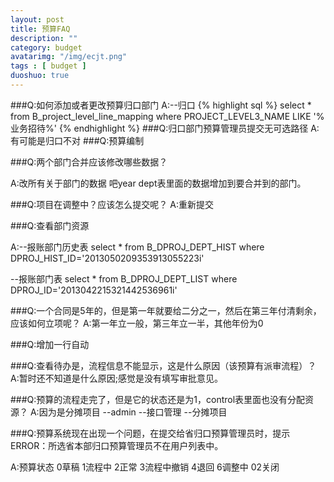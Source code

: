 ```yaml
---
layout: post
title: 预算FAQ
description: ""
category: budget
avatarimg: "/img/ecjt.png"
tags : [ budget ]
duoshuo: true
---
```

###Q:如何添加或者更改预算归口部门
A:--归口 
{% highlight sql %}
select * from B_project_level_line_mapping where PROJECT_LEVEL3_NAME LIKE '%业务招待%'
{% endhighlight %}
###Q:归口部门预算管理员提交无可选路径
A:有可能是归口不对
###Q:预算编制


###Q:两个部门合并应该修改哪些数据？

A:改所有关于部门的数据
吧year dept表里面的数据增加到要合并到的部门。


###Q:项目在调整中？应该怎么提交呢？
A:重新提交

###Q:查看部门资源

A:--报账部门历史表
select * from B_DPROJ_DEPT_HIST where DPROJ_HIST_ID='2013050209353913055223i'

--报账部门表
select * from B_DPROJ_DEPT_LIST where  DPROJ_ID='2013042215321442536961i'


###Q:一个合同是5年的，但是第一年就要给二分之一，然后在第三年付清剩余，应该如何立项呢？
A:第一年立一般，第三年立一半，其他年份为0

###Q:增加一行自动

###Q:查看待办是，流程信息不能显示，这是什么原因（该预算有派审流程）？
A:暂时还不知道是什么原因;感觉是没有填写审批意见。

###Q:预算的流程走完了，但是它的状态还是为1，control表里面也没有分配资源？
A:因为是分摊项目
--admin
--接口管理
--分摊项目

###Q:预算系统现在出现一个问题，在提交给省归口预算管理员时，提示ERROR：所选省本部归口预算管理员不在用户列表中。

A:预算状态 0草稿 1流程中 2正常 3流程中撤销 4退回 6调整中 02关闭

